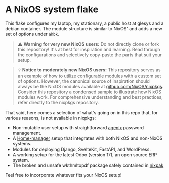 # A NixOS system flake
This flake configures my laptop, my stationary, a public host at glesys and a debian container.
The module structure is similar to NixOS' and adds a new set of options under `ahbk`.

> :warning: **Warning for very new NixOS users:**
Do not directly clone or fork this repository!
It's at best for inspiration and learning.
Read through the configurations and selectively copy-paste the parts that suit your setup.

> :bulb: **Notice to moderately new NixOS users:**
This repository serves as an example of how to utilize configurable modules with a custom set of options.
However, the canonical source of inspiration should always be the NixOS modules available at [github.com/NixOS/nixpkgs](https://github.com/NixOS/nixpkgs).
Consider this repository a condensed sample to illustrate how NixOS modules work.
For comprehensive understanding and best practices, refer directly to the nixpkgs repository.

That said, here comes a selection of what's going on in this repo that, for various reasons, is not available in nixpkgs:
- Non-mutable user setup with straightforward [agenix](https://github.com/ryantm/agenix) password management.
- A [Home-manager](https://github.com/nix-community/home-manager) setup that integrates with both NixOS and non-NixOS systems.
- Modules for deploying Django, SvelteKit, FastAPI, and WordPress.
- A working setup for the latest Odoo (version 17), an open source ERP system.
- The broken and unsafe wkthmltopdf package safely contained in [nixpak](https://github.com/nixpak/nixpak)

Feel free to incorporate whatever fits your NixOS setup!
